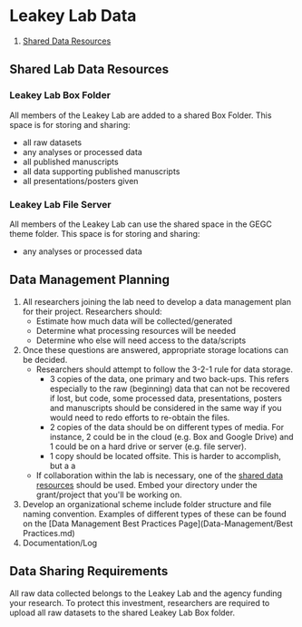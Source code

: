 # Leakey Lab Data 

1. [Shared Data Resources](#shared-lab-data-resources)

## Shared Lab Data Resources
### Leakey Lab Box Folder

All members of the Leakey Lab are added to a shared Box Folder. This space is for storing and sharing: 
- all raw datasets 
- any analyses or processed data  
- all published manuscripts
- all data supporting published manuscripts
- all presentations/posters given

### Leakey Lab File Server 

All members of the Leakey Lab can use the shared space in the GEGC theme folder. This space is for storing and sharing:
- any analyses or processed data

## Data Management Planning
1. All researchers joining the lab need to develop a data management plan for their project. Researchers should:
    - Estimate how much data will be collected/generated 
    - Determine what processing resources will be needed 
    - Determine who else will need access to the data/scripts 
2. Once these questions are answered, appropriate storage locations can be decided.
    - Researchers should attempt to follow the 3-2-1 rule for data storage.
      - 3 copies of the data, one primary and two back-ups. This refers especially to the raw (beginning) data that can not be recovered if lost, but code, some processed data, presentations, posters and manuscripts should be considered in the same way if you would need to redo efforts to re-obtain the files.
      - 2 copies of the data should be on different types of media. For instance, 2 could be in the cloud (e.g. Box and Google Drive) and 1 could be on a hard drive or server (e.g. file server).
      - 1 copy should be located offsite. This is harder to accomplish, but a a
    - If collaboration within the lab is necessary, one of the [shared data resources](#shared-lab-data-resources) should be used. Embed your directory under the grant/project that you'll be working on.
3. Develop an organizational scheme include folder structure and file naming convention. Examples of different types of these can be found on the [Data Management Best Practices Page](Data-Management/Best Practices.md)
4. Documentation/Log

## Data Sharing Requirements
All raw data collected belongs to the Leakey Lab and the agency funding your research. To protect this investment, researchers are required to upload all raw datasets to the shared Leakey Lab Box folder.
